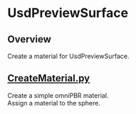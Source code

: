 # UsdPreviewSurface

## Overview

Create a material for UsdPreviewSurface.    

## [CreateMaterial.py](./CreateMaterial.py)    

Create a simple omniPBR material.     
Assign a material to the sphere.    
